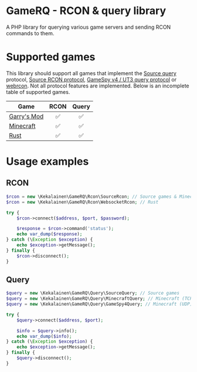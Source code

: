 # GameRQ - RCON & query library

A PHP library for querying various game servers and sending RCON commands to them.

# Supported games

This library should support all games that implement the [Source query](https://developer.valvesoftware.com/wiki/Server_queries) protocol, [Source RCON protocol](https://developer.valvesoftware.com/wiki/Source_RCON_Protocol), [GameSpy v4 / UT3 query protocol](https://wiki.unrealadmin.org/UT3_query_protocol) or [webrcon](https://github.com/Facepunch/webrcon). Not all protocol features are implemented. Below is an incomplete table of supported games.

| Game | RCON | Query |
| ---- | :--: | :---: |
| [Garry's Mod](https://gmod.facepunch.com) | ✅ | ✅ |
| [Minecraft](https://minecraft.net) | ✅ | ✅ |
| [Rust](https://rust.facepunch.com) | ✅ | ✅ |

# Usage examples

## RCON

```php
$rcon = new \Kekalainen\GameRQ\Rcon\SourceRcon; // Source games & Minecraft
$rcon = new \Kekalainen\GameRQ\Rcon\WebsocketRcon; // Rust

try {
    $rcon->connect($address, $port, $password);

    $response = $rcon->command('status');
    echo var_dump($response);
} catch (\Exception $exception) {
    echo $exception->getMessage();
} finally {
    $rcon->disconnect();
}
```

## Query

```php
$query = new \Kekalainen\GameRQ\Query\SourceQuery; // Source games
$query = new \Kekalainen\GameRQ\Query\MinecraftQuery; // Minecraft (TCP)
$query = new \Kekalainen\GameRQ\Query\GameSpy4Query; // Minecraft (UDP)

try {
    $query->connect($address, $port);

    $info = $query->info();
    echo var_dump($info);
} catch (\Exception $exception) {
    echo $exception->getMessage();
} finally {
    $query->disconnect();
}
```

